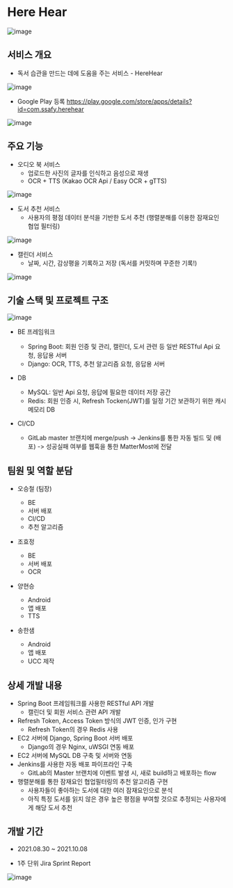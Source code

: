 # Here Hear

![image](https://user-images.githubusercontent.com/67505208/136942485-342d2a23-2794-430e-8995-fd4521c82e7a.png)

## 서비스 개요
- 독서 습관을 만드는 데에 도움을 주는 서비스 - HereHear

![image](https://user-images.githubusercontent.com/67505208/136942693-24a32523-d4ee-49b9-9e80-9944f8557131.png)

- Google Play 등록 https://play.google.com/store/apps/details?id=com.ssafy.herehear  

![image](https://user-images.githubusercontent.com/67505208/136943366-e1fdc2f5-59ea-4b23-b793-305aa6989d85.png)


## 주요 기능
- 오디오 북 서비스
  - 업로드한 사진의 글자를 인식하고 음성으로 재생
  - OCR + TTS (Kakao OCR Api / Easy OCR + gTTS)  

![image](https://user-images.githubusercontent.com/67505208/136942958-bf99f572-d597-4a98-bedf-9acaf23290c4.png)

- 도서 추천 서비스
  - 사용자의 평점 데이터 분석을 기반한 도서 추천 (행렬분해를 이용한 잠재요인 협업 필터링)  

![image](https://user-images.githubusercontent.com/67505208/136943080-17c4670d-9f66-4218-9066-d1a2f46d28ff.png)

- 캘린더 서비스
  - 날짜, 시간, 감상평을 기록하고 저장 (독서를 커밋하며 꾸준한 기록!)  

![image](https://user-images.githubusercontent.com/67505208/136943196-5a6409f6-d0c3-42c8-8caf-09e114d82909.png)


## 기술 스택 및 프로젝트 구조

![image](https://user-images.githubusercontent.com/67505208/136943588-19242840-75d1-4833-857a-bd5f1543ac28.png)

- BE 프레임워크
  - Spring Boot: 회원 인증 및 관리, 캘린더, 도서 관련 등 일반 RESTful Api 요청, 응답용 서버
  - Django: OCR, TTS, 추천 알고리즘 요청, 응답용 서버

- DB
  - MySQL: 일반 Api 요청, 응답에 필요한 데이터 저장 공간
  - Redis: 회원 인증 시, Refresh Tocken(JWT)를 일정 기간 보관하기 위한 캐시메모리 DB

- CI/CD
  - GitLab master 브랜치에 merge/push -> Jenkins를 통한 자동 빌드 및 (배포) -> 성공실패 여부를 웹훅을 통한 MatterMost에 전달


## 팀원 및 역할 분담
- 오승철 (팀장)
  - BE
  - 서버 배포
  - CI/CD
  - 추천 알고리즘

- 조효정
  - BE
  - 서버 배포
  - OCR

- 양현승
  - Android
  - 앱 배포
  - TTS

- 송한샘
  - Android
  - 앱 배포
  - UCC 제작

## 상세 개발 내용
- Spring Boot 프레임워크를 사용한 RESTful API 개발
  - 캘린더 및 회원 서비스 관련 API 개발
- Refresh Token, Access Token 방식의 JWT 인증, 인가 구현
  - Refresh Token의 경우 Redis 사용
- EC2 서버에 Django, Spring Boot 서버 배포
  - Django의 경우 Nginx, uWSGI 연동 배포
- EC2 서버에 MySQL DB 구축 및 서버와 연동
- Jenkins를 사용한 자동 배포 파이프라인 구축
  - GitLab의 Master 브랜치에 이벤트 발생 시, 새로 build하고 배포하는 flow
- 행렬분해를 통한 잠재요인 협업필터링의 추천 알고리즘 구현
  - 사용자들이 좋아하는 도서에 대한 여러 잠재요인으로 분석
  - 아직 특정 도서를 읽지 않은 경우 높은 평점을 부여할 것으로 추정되는 사용자에게 해당 도서 추천

## 개발 기간

- 2021.08.30 ~ 2021.10.08

- 1주 단위 Jira Sprint Report

![image](https://user-images.githubusercontent.com/67505208/136945108-142bbf30-36d4-4e89-920b-8df1302de834.png)






